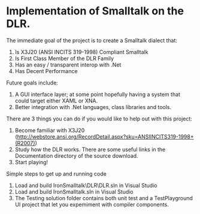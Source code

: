 # Implementation of Smalltalk on the DLR. 

The immediate goal of the project is to create a Smalltalk dialect that: 
1. Is X3J20 (ANSI INCITS 319-1998) Compliant Smalltalk 
2. Is First Class Member of the DLR Family 
3. Has an easy / transparent interop with .Net 
4. Has Decent Performance

Future goals include: 
1. A GUI interface layer; at some point hopefully having a system that could target either XAML or XNA. 
2. Better integration with .Net languages, class libraries and tools.

There are 3 things you can do if you would like to help out with this project: 
1. Become familiar with X3J20 (http://webstore.ansi.org/RecordDetail.aspx?sku=ANSIINCITS319-1998+(R2007)) 
2. Study how the DLR works. There are some useful links in the Documentation directory of the source download. 
3. Start playing!

Simple steps to get up and running code
1. Load and build IronSmalltalk\DLR\DLR.sln in Visual Studio
2. Load and build IronSmalltalk.sln in Visual Studio
3. The Testing solution folder contains both unit test and a TestPlayground UI project that let you expemiment with compiler components.
